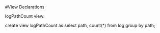 #View Declarations

logPathCount view:

create view logPathCount as select path, count(*) from log group by path;